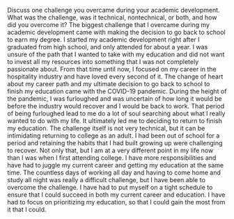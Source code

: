 Discuss one challenge you overcame during your academic development. What was the challenge, was it technical, nontechnical, or both, and how did you overcome it?
The biggest challenge that I overcame during my academic development came with making the decision to go back to school to earn my degree. I started my academic development right after I graduated from high school, and only attended for about a year. I was unsure of the path that I wanted to take with my education and did not want to invest all my resources into something that I was not completely passionate about. From that time until now, I focused on my career in the hospitality industry and have loved every second of it. 
The change of heart about my career path and my ultimate decision to go back to school to finish my education came with the COVID-19 pandemic. During the height of the pandemic, I was furloughed and was uncertain of how long it would be before the industry would recover and I would be back to work. That period of being furloughed lead to me do a lot of soul searching about what I really wanted to do with my life. It ultimately led me to deciding to return to finish my education.
The challenge itself is not very technical, but it can be intimidating returning to college as an adult. I had been out of school for a period and retaining the habits that I had built growing up were challenging to recover. Not only that, but I am at a very different point in my life now than I was when I first attending college. I have more responsibilities and have had to juggle my current career and getting my education at the same time. 
The countless days of working all day and having to come home and study all night was really a difficult challenge, but I have been able to overcome the challenge. I have had to put myself on a tight schedule to ensure that I could succeed in both my current career and education. I have had to focus on prioritizing my education, so that I could gain the most from it that I could. 
